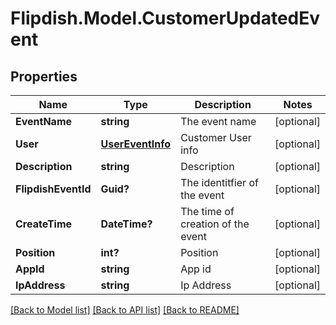 # Flipdish.Model.CustomerUpdatedEvent
## Properties

Name | Type | Description | Notes
------------ | ------------- | ------------- | -------------
**EventName** | **string** | The event name | [optional] 
**User** | [**UserEventInfo**](UserEventInfo.md) | Customer User info | [optional] 
**Description** | **string** | Description | [optional] 
**FlipdishEventId** | **Guid?** | The identitfier of the event | [optional] 
**CreateTime** | **DateTime?** | The time of creation of the event | [optional] 
**Position** | **int?** | Position | [optional] 
**AppId** | **string** | App id | [optional] 
**IpAddress** | **string** | Ip Address | [optional] 

[[Back to Model list]](../README.md#documentation-for-models) [[Back to API list]](../README.md#documentation-for-api-endpoints) [[Back to README]](../README.md)

